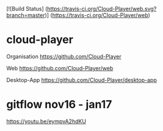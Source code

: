 [![Build Status]
    (https://travis-ci.org/Cloud-Player/web.svg?branch=master)]
    (https://travis-ci.org/Cloud-Player/web)

# cloud-player
Organisation
https://github.com/Cloud-Player

Web
https://github.com/Cloud-Player/web

Desktop-App
https://github.com/Cloud-Player/desktop-app

# gitflow nov16 - jan17
https://youtu.be/eympvA2hdKU
